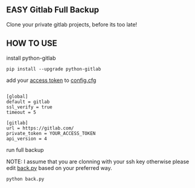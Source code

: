 ## EASY Gitlab Full Backup
Clone your private gitlab projects, before its too late!


## HOW TO USE
install python-gitlab
~~~
pip install --upgrade python-gitlab
~~~
add your [access token](https://gitlab.com/profile/personal_access_tokens) to [config.cfg](config.cfg)
~~~

[global]
default = gitlab
ssl_verify = true
timeout = 5

[gitlab]
url = https://gitlab.com/
private_token = YOUR_ACCESS_TOKEN
api_version = 4
~~~
run full backup

NOTE: I assume that you are clonning with your ssh key otherwise please edit [back.py](back.py) based on your preferred way.
~~~
python back.py
~~~
